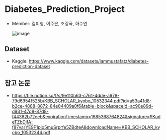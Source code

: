 # Diabetes_Prediction_Project
- Member: 김미영, 이주은, 조강국, 하수연

  ![image](https://github.com/miy0ung/diabetes_prediction_project/assets/101385210/e194a7ac-ef79-4450-b796-2ba05e9080aa)


## Dataset
- Kaggle: https://www.kaggle.com/datasets/iammustafatz/diabetes-prediction-dataset

## 참고 논문
- https://file.notion.so/f/s/9e110b63-c761-4dde-a978-79d6954f525b/KBB_SCHOLAR_kyobo_10532344.pdf?id=a53a41d8-b2ce-4888-8872-84e04409a0f6&table=block&spaceId=ac90e89d-d931-47d8-87d8-f44362b72eeb&expirationTimestamp=1685368764824&signature=9KudeTZbDjfA-f87varYE9F1pio5muSrprfe5ZBdteA&downloadName=KBB_SCHOLAR_kyobo_10532344.pdf
